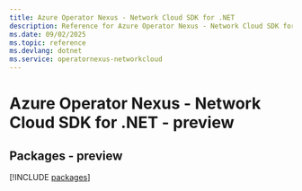 ```yaml
---
title: Azure Operator Nexus - Network Cloud SDK for .NET
description: Reference for Azure Operator Nexus - Network Cloud SDK for .NET
ms.date: 09/02/2025
ms.topic: reference
ms.devlang: dotnet
ms.service: operatornexus-networkcloud
---
```

# Azure Operator Nexus - Network Cloud SDK for .NET - preview
## Packages - preview
[!INCLUDE [packages](operator-nexus---network-cloud-index.md)]